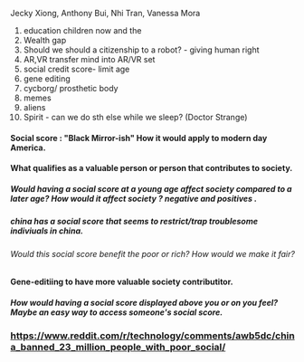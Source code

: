 Jecky Xiong, Anthony Bui, Nhi Tran, Vanessa Mora
1. education children now and the
2. Wealth gap
3. Should we should a citizenship to a robot? - giving human right
4. AR,VR transfer mind into AR/VR set
5. social credit score- limit age
6. gene editing 
7. cycborg/ prosthetic body
8. memes
9. aliens
10. Spirit - can we do sth else while we sleep? (Doctor Strange)





#### Social score : "Black Mirror-ish" How it would apply to modern day America. 
#### What qualifies as a valuable person or person that contributes to society. 
##### Would having a social score at a young age affect society compared to a later age? How would it affect society ? negative and positives . 
##### china has a social score that seems to restrict/trap troublesome indiviuals in china. 
###### Would this social score benefit the poor or rich? How would we make it fair?
#### Gene-editiing to have more valuable society contributitor. 
##### How would having a social score displayed above you or on you feel? Maybe an easy way to access someone's social score.
### https://www.reddit.com/r/technology/comments/awb5dc/china_banned_23_million_people_with_poor_social/
